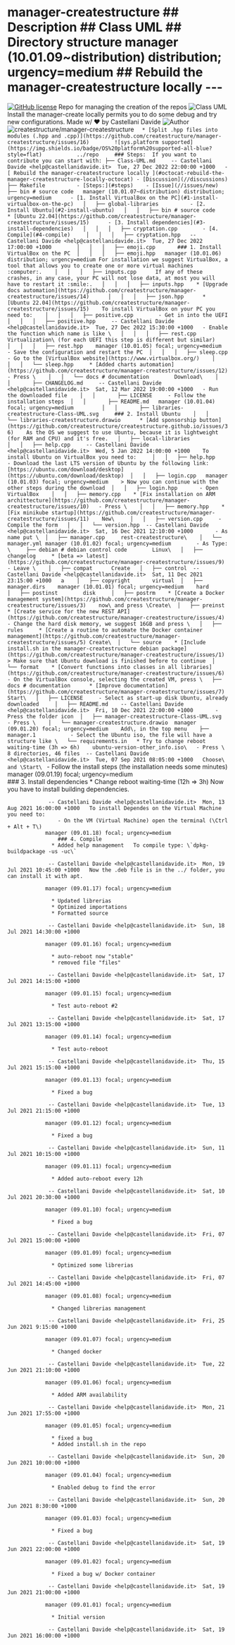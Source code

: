 # manager-createstructure	##  Description 	##  Class UML 	##  Directory structure 	manager (10.01.09~distribution) distribution; urgency=medium	##  Rebuild the manager-createstructure locally 	---
[![GitHub license](https://img.shields.io/badge/license-GNU-green?style=flat)](//blob//docs/LICENSE)	Repo for managing the creation of the repos	![Class UML](https://raw.githubusercontent.com/createstructure/manager-createstructure/beta/docs/manager-createstructure-Class-UML.svg)			Install the manager-create locally permits you to do some debug and try new configurations.	Made w/ :heart: by Castellani Davide
![Author](https://img.shields.io/badge/author-Castellani%20Davide-green?style=flat)	![createstructure/manager-createstructure](https://opengraph.githubassets.com/a3a4d15708489c549f21651878ad646c0fbcb3d26e994358d5b77dcf3304b062/createstructure/manager-createstructure)		```	  * [Split .hpp files into modules (.hpp and .cpp)](https://github.com/createstructure/manager-createstructure/issues/16)		
![sys.platform supported](https://img.shields.io/badge/OS%20platform%20supported-all-blue?style=flat) 			../repo		### Steps:	If you want to contribute you can start with:
			├── Class-UML.md	 -- Castellani Davide <help@castellanidavide.it>  Tue, 27 Dec 2022 22:00:00 +1000	- [ Rebuild the manager-createstructure locally ](#octocat-rebuild-the-manager-createstructure-locally-octocat)	- [Discussion](//discussions)
			├── Makefile		  - [Steps:](#steps)	- [Issue](//issues/new)
			├── bin # source code	manager (10.01.07~distribution) distribution; urgency=medium	  - [1. Install VirtualBox on the PC](#1-install-virtualbox-on-the-pc)	
			│   ├── global-libraries		  - [2. Install Ubuntu](#2-install-ubuntu)	
			│   │   ├── bin # source code	  * [Ubuntu 22.04](https://github.com/createstructure/manager-createstructure/issues/15)	  - [3. Install dependencies](#3-install-dependencies)	
			│   │   │   ├── cryptation.cpp		  - [4. Compile](#4-compile)	
			│   │   │   ├── cryptation.hpp	 -- Castellani Davide <help@castellanidavide.it>  Tue, 27 Dec 2022 17:00:00 +1000		
			│   │   │   ├── emoji.cpp		### 1. Install VirtualBox on the PC	
			│   │   │   ├── emoji.hpp	manager (10.01.06) distribution; urgency=medium	For installation we suggest VirtualBox, a tool that allows you to create one or more virtual machines :computer:.	
			│   │   │   ├── inputs.cpp		If any of these crashes, in any case, your PC will not lose data, at most you will have to restart it :smile:.	
			│   │   │   ├── inputs.hpp	  * [Upgrade docs automation](https://github.com/createstructure/manager-createstructure/issues/14)		
			│   │   │   ├── json.hpp	  * [Ubuntu 22.04](https://github.com/createstructure/manager-createstructure/issues/15)	To install VirtualBox on your PC you need to:	
			│   │   │   ├── positive.cpp		- Get in into the UEFI	
			│   │   │   ├── positive.hpp	 -- Castellani Davide <help@castellanidavide.it>  Tue, 27 Dec 2022 15:30:00 +1000	- Enable the function which name is like \	
			│   │   │   ├── rest.cpp	 	Virtualization\ (for each UEFI this step is different but similar)	
			│   │   │   ├── rest.hpp	manager (10.01.05) focal; urgency=medium	- Save the configuration and restart the PC	
			│   │   │   ├── sleep.cpp		- Go to the [VirtualBox website](https://www.virtualbox.org/)	
			│   │   │   └── sleep.hpp	  * [Added charts automation](https://github.com/createstructure/manager-createstructure/issues/12)	- Press \	
			│   │   └── docs # documentation		Download\	
			│   │       ├── CHANGELOG.md	 -- Castellani Davide <help@castellanidavide.it>  Sat, 12 Mar 2022 19:00:00 +1000	- Run the downloaded file	
			│   │       ├── LICENSE		- Follow the installation steps	
			│   │       ├── README.md	manager (10.01.04) focal; urgency=medium		
			│   │       ├── libraries-createstructure-Class-UML.svg		### 2. Install Ubuntu	
			│   │       └── libraries-createstructure.drawio	  * [Add sponsorship button](https://github.com/createstructure/createstructure.github.io/issues/36)	As the OS we suggest to use Ubuntu, because it is lightweight (for RAM and CPU) and it's free.	
			│   ├── local-libraries			
			│   │   ├── help.cpp	 -- Castellani Davide <help@castellanidavide.it>  Wed, 5 Jan 2022 14:00:00 +1000	To install Ubuntu on VirtualBox you need to:	
			│   │   ├── help.hpp		- Download the last LTS version of Ubuntu by the following link: [https://ubuntu.com/download/desktop](https://ubuntu.com/download/desktop)	
			│   │   ├── login.cpp	manager (10.01.03) focal; urgency=medium	> Now you can continue with the other steps during the download	
			│   │   ├── login.hpp		- Open VirtualBox	
			│   │   ├── memory.cpp	  * [Fix installation on ARM archittecture](https://github.com/createstructure/manager-createstructure/issues/10)	- Press \	
			│   │   ├── memory.hpp	  * [Fix minikube startup](https://github.com/createstructure/manager-createstructure/issues/11)	New\	
			│   │   ├── version.cpp		- Compile the form	
			│   │   └── version.hpp	 -- Castellani Davide <help@castellanidavide.it>  Sat, 16 Dec 2021 12:10:00 +1000	    - As name put \	
			│   ├── manager.cpp		rest-createstructure\	
			│   └── manager.yml	manager (10.01.02) focal; urgency=medium	    - As Type: \	
			├── debian # debian control code		Linux\	
			│   ├── changelog	  * [beta => latest](https://github.com/createstructure/manager-createstructure/issues/9)	- Leave \	
			│   ├── compat		Create	
			│   ├── control	 -- Castellani Davide <help@castellanidavide.it>  Sat, 11 Dec 2021 23:15:00 +1000	a	
			│   ├── copyright		virtual	
			│   ├── manager.dirs	manager (10.01.01) focal; urgency=medium	hard	
			│   ├── postinst		disk	
			│   ├── postrm	  * [Create a Docker management system](https://github.com/createstructure/manager-createstructure/issues/3)	now\ and press \Create\	
			│   ├── preinst	  * [Create service for the new REST API](https://github.com/createstructure/manager-createstructure/issues/4)	- Change the hard disk memory, we suggest 16GB and press \	
			│   ├── rules	  * [Create a routine to automate the Docker container management](https://github.com/createstructure/manager-createstructure/issues/5)	Create\	
			│   └── source	  * [Include install.sh in the manager-createstructure debian package](https://github.com/createstructure/manager-createstructure/issues/1)	> Make sure that Ubuntu download is finished before to continue	
			│       └── format	  * [Convert functions into classes in all libraries](https://github.com/createstructure/manager-createstructure/issues/6)	- On the VirtualBox console, selecting the created VM, press \	
			├── docs # documentation	  * [Improve documentation](https://github.com/createstructure/manager-createstructure/issues/7)	Start\	
			│   ├── LICENSE		- Select as start-up disk Ubuntu, already downloaded	
			│   ├── README.md	 -- Castellani Davide <help@castellanidavide.it>  Fri, 10 Dec 2021 22:00:00 +1000	    - Press the folder icon	
			│   ├── manager-createstructure-Class-UML.svg		    - Press \	
			│   └── manager-createstructure.drawio	manager (09.01.20) focal; urgency=medium	Add\, in the top menu	
			├── manager.1		    - Select the Ubuntu iso, the file will have a structure like \	
			└── requirements.in	  * Try to change reboot waiting-time (3h => 6h)	ubuntu-version-other_info.iso\	
					    - Press \	
			8 directories, 46 files	 -- Castellani Davide <help@castellanidavide.it>  Tue, 07 Sep 2021 08:05:00 +1000	Choose\ and \Start\	
			```		- Follow the install steps (the installation needs some minutes)	
				manager (09.01.19) focal; urgency=medium		
					### 3. Install dependencies	
				  * Change reboot waiting-time (12h => 3h)	Now you have to install building dependencies.	
						
				 -- Castellani Davide <help@castellanidavide.it>  Mon, 13 Aug 2021 16:00:00 +1000	To install Dependes on the Virtual Machine you need to:	
					- On the VM (Virtual Machine) open the terminal (\Ctrl + Alt + T\)	
				manager (09.01.18) focal; urgency=medium		
					### 4. Compile	
				  * Added help management	To compile type: \`dpkg-buildpackage -us -uc\`	
						
				 -- Castellani Davide <help@castellanidavide.it>  Mon, 19 Jul 2021 10:45:00 +1000	Now the .deb file is in the ../ folder, you can install it with apt.	
						
				manager (09.01.17) focal; urgency=medium		
						
				  * Updated librerias		
				  * Optimized importations		
				  * Formatted source		
						
				 -- Castellani Davide <help@castellanidavide.it>  Sun, 18 Jul 2021 14:30:00 +1000		
						
				manager (09.01.16) focal; urgency=medium		
						
				  * auto-reboot now "stable"		
				  * removed file "files"		
						
				 -- Castellani Davide <help@castellanidavide.it>  Sat, 17 Jul 2021 14:15:00 +1000		
						
				manager (09.01.15) focal; urgency=medium		
						
				  * Test auto-reboot #2		
						
				 -- Castellani Davide <help@castellanidavide.it>  Sat, 17 Jul 2021 13:15:00 +1000		
						
				manager (09.01.14) focal; urgency=medium		
						
				  * Test auto-reboot		
						
				 -- Castellani Davide <help@castellanidavide.it>  Thu, 15 Jul 2021 15:15:00 +1000		
						
				manager (09.01.13) focal; urgency=medium		
						
				  * Fixed a bug		
						
				 -- Castellani Davide <help@castellanidavide.it>  Tue, 13 Jul 2021 21:15:00 +1000		
						
				manager (09.01.12) focal; urgency=medium		
						
				  * Fixed a bug		
						
				 -- Castellani Davide <help@castellanidavide.it>  Sun, 11 Jul 2021 10:15:00 +1000		
						
				manager (09.01.11) focal; urgency=medium		
						
				  * Added auto-reboot every 12h		
						
				 -- Castellani Davide <help@castellanidavide.it>  Sat, 10 Jul 2021 20:30:00 +1000		
						
				manager (09.01.10) focal; urgency=medium		
						
				  * Fixed a bug		
						
				 -- Castellani Davide <help@castellanidavide.it>  Fri, 07 Jul 2021 15:00:00 +1000		
						
				manager (09.01.09) focal; urgency=medium		
						
				  * Optimized some librerias		
						
				 -- Castellani Davide <help@castellanidavide.it>  Fri, 07 Jul 2021 14:45:00 +1000		
						
				manager (09.01.08) focal; urgency=medium		
						
				  * Changed librerias management		
						
				 -- Castellani Davide <help@castellanidavide.it>  Fri, 25 Jun 2021 9:15:00 +1000		
						
				manager (09.01.07) focal; urgency=medium		
						
				  * Changed docker		
						
				 -- Castellani Davide <help@castellanidavide.it>  Tue, 22 Jun 2021 21:10:00 +1000		
						
				manager (09.01.06) focal; urgency=medium		
						
				  * Added ARM availability		
						
				 -- Castellani Davide <help@castellanidavide.it>  Mon, 21 Jun 2021 17:55:00 +1000		
						
				manager (09.01.05) focal; urgency=medium		
						
				  * fixed a bug		
				  * Added install.sh in the repo		
						
				 -- Castellani Davide <help@castellanidavide.it>  Sun, 20 Jun 2021 10:00:00 +1000		
						
				manager (09.01.04) focal; urgency=medium		
						
				  * Enabled debug to find the error		
						
				 -- Castellani Davide <help@castellanidavide.it>  Sun, 20 Jun 2021 8:30:00 +1000		
						
				manager (09.01.03) focal; urgency=medium		
						
				  * Fixed a bug		
						
				 -- Castellani Davide <help@castellanidavide.it>  Sat, 19 Jun 2021 22:00:00 +1000		
						
				manager (09.01.02) focal; urgency=medium		
						
				  * Fixed a bug w/ Docker container		
						
				 -- Castellani Davide <help@castellanidavide.it>  Sat, 19 Jun 2021 21:00:00 +1000		
						
				manager (09.01.01) focal; urgency=medium		
						
				  * Initial version		
						
				 -- Castellani Davide <help@castellanidavide.it>  Sat, 19 Jun 2021 16:00:00 +1000		
